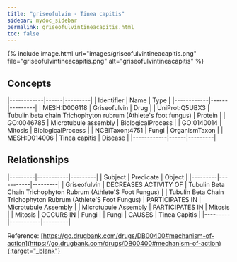 ```yaml
---
title: "griseofulvin - Tinea capitis"
sidebar: mydoc_sidebar
permalink: griseofulvintineacapitis.html
toc: false 
---
```


{% include image.html url="images/griseofulvintineacapitis.png" file="griseofulvintineacapitis.png" alt="griseofulvintineacapitis" %}

## Concepts

|------------|------|---------|
| Identifier | Name | Type    |
|------------|------|---------|
| MESH:D006118 | Griseofulvin | Drug |
| UniProt:Q5UBX3 | Tubulin beta chain Trichophyton rubrum (Athlete's foot fungus) | Protein |
| GO:0046785 | Microtubule assembly | BiologicalProcess |
| GO:0140014 | Mitosis | BiologicalProcess |
| NCBITaxon:4751 | Fungi | OrganismTaxon |
| MESH:D014006 | Tinea capitis | Disease |
|------------|------|---------|

## Relationships

|---------|-----------|---------|
| Subject | Predicate | Object  |
|---------|-----------|---------|
| Griseofulvin | DECREASES ACTIVITY OF | Tubulin Beta Chain Trichophyton Rubrum (Athlete'S Foot Fungus) |
| Tubulin Beta Chain Trichophyton Rubrum (Athlete'S Foot Fungus) | PARTICIPATES IN | Microtubule Assembly |
| Microtubule Assembly | PARTICIPATES IN | Mitosis |
| Mitosis | OCCURS IN | Fungi |
| Fungi | CAUSES | Tinea Capitis |
|---------|-----------|---------|

Reference: [https://go.drugbank.com/drugs/DB00400#mechanism-of-action](https://go.drugbank.com/drugs/DB00400#mechanism-of-action){:target="_blank"}